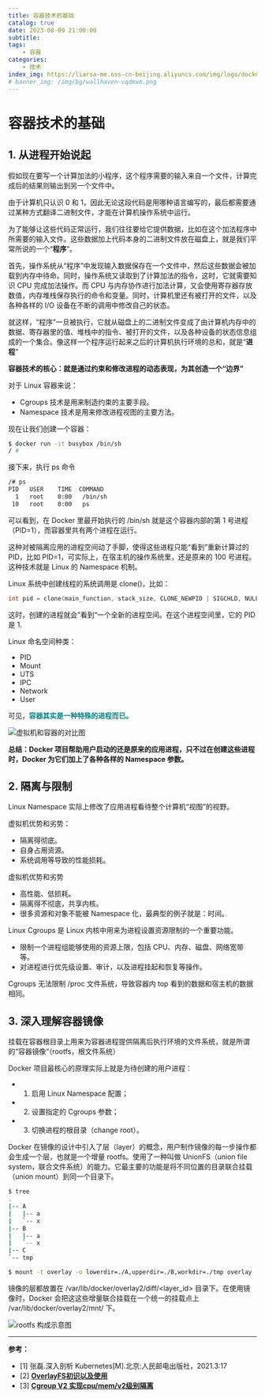 ```yaml
---
title: 容器技术的基础
catalog: true
date: 2023-08-09 21:00:00
subtitle: 
tags:
    - 容器
categories:
    - 技术
index_img: https://liarsa-me.oss-cn-beijing.aliyuncs.com/img/logo/docker-bg1.jpg
# banner_img: /img/bg/wallhaven-vqdmxm.png
---
```


# 容器技术的基础

## 1. 从进程开始说起

假如现在要写一个计算加法的小程序，这个程序需要的输入来自一个文件，计算完成后的结果则输出到另一个文件中。  

由于计算机只认识 0 和 1，因此无论这段代码是用哪种语言编写的，最后都需要通过某种方式翻译二进制文件，才能在计算机操作系统中运行。

为了能够让这些代码正常运行，我们往往要给它提供数据，比如在这个加法程序中所需要的输入文件。这些数据加上代码本身的二进制文件放在磁盘上，就是我们平常所说的一个“<b>程序</b>“。

首先，操作系统从“程序”中发现输入数据保存在一个文件中，然后这些数据会被加载到内存中待命。同时，操作系统又读取到了计算加法的指令，这时，它就需要知识 CPU 完成加法操作。而 CPU 与内存协作进行加法计算，又会使用寄存器存放数值，内存堆栈保存执行的命令和变量。同时，计算机里还有被打开的文件，以及各种各样的 I/O 设备在不断的调用中修改自己的状态。

就这样，“程序”一旦被执行，它就从磁盘上的二进制文件变成了由计算机内存中的数据、寄存器里的值、堆栈中的指令、被打开的文件，以及各种设备的状态信息组成的一个集合。像这样一个程序运行起来之后的计算机执行环境的总和，就是“<b>进程</b>”

<b>容器技术的核心：就是通过约束和修改进程的动态表现，为其创造一个“边界”</b>

对于 Linux 容器来说：

 - Cgroups 技术是用来制造约束的主要手段。
 - Namespace 技术是用来修改进程视图的主要方法。 


现在让我们创建一个容器：

```sh
$ docker run -it busybox /bin/sh
/ #
```

接下来，执行 ps 命令

```sh
/# ps
PID   USER    TIME  COMMAND
  1   root    0:00   /bin/sh
 10   root    0:00   ps
```

可以看到，在 Docker 里最开始执行的 /bin/sh 就是这个容器内部的第 1 号进程（PID=1），而容器里共有两个进程在运行。

这种对被隔离应用的进程空间动了手脚，使得这些进程只能“看到”重新计算过的 PID，比如 PID=1，可实际上，在宿主机的操作系统里，还是原来的 100 号进程。这种技术就是 Linux 的 Namespace 机制。

Linux 系统中创建线程的系统调用是 clone()，比如：

```c
int pid = clone(main_function, stack_size, CLONE_NEWPID | SIGCHLD, NULL);
```

这时，创建的进程就会”看到“一个全新的进程空间。在这个进程空间里，它的 PID 是 1.

Linux 命名空间种类：

 - PID
 - Mount
 - UTS
 - IPC
 - Network
 - User

 可见，<font style="color: #008080;font-weight: bold;">容器其实是一种特殊的进程而已。</font>

![虚拟机和容器的对比图](/img/article/kubernetes/vm_docker_description.png)

<b>总结：Docker 项目帮助用户启动的还是原来的应用进程，只不过在创建这些进程时，Docker 为它们加上了各种各样的 Namespace 参数。</b>


## 2. 隔离与限制

Linux Namespace 实际上修改了应用进程看待整个计算机“视图”的视野。

虚拟机优势和劣势：

 - 隔离得彻底。
 - 自身占用资源。
 - 系统调用等导致的性能损耗。

虚拟机优势和劣势
 
 - 高性能、低损耗。
 - 隔离得不彻底，共享内核。
 - 很多资源和对象不能被 Namespace 化，最典型的例子就是：时间。

Linux Cgroups 是 Linux 内核中用来为进程设置资源限制的一个重要功能。

 - 限制一个进程组能够使用的资源上限，包括 CPU、内存、磁盘、网络宽带等。
 - 对进程进行优先级设置、审计，以及进程挂起和恢复等操作。

Cgroups 无法限制 /proc 文件系统，导致容器内 top 看到的数据和宿主机的数据相同。

## 3. 深入理解容器镜像

挂载在容器根目录上用来为容器进程提供隔离后执行环境的文件系统，就是所谓的“容器镜像“（rootfs，根文件系统）

Docker 项目最核心的原理实际上就是为待创建的用户进程：

 - 1. 启用 Linux Namespace 配置；
 - 2. 设置指定的 Cgroups 参数；
 - 3. 切换进程的根目录（change root）。

Docker 在镜像的设计中引入了层（layer）的概念，用户制作镜像的每一步操作都会生成一个层，也就是一个增量 rootfs。使用了一种叫做 UnionFS（union file system，联合文件系统）的能力。它最主要的功能是将不同位置的目录联合挂载（union mount）到同一个目录下。

```sh
$ tree
.
|-- A
|   |-- a
|   `-- x
|-- B
|   |-- a
|   `-- x
|-- C
`-- tmp

$ mount -t overlay -o lowerdir=./A,upperdir=./B,workdir=./tmp overlay ./C
```

镜像的层都放置在 /var/lib/docker/overlay2/diff/<layer_id> 目录下。在使用镜像时，Docker 会把这这些增量联合挂载在一个统一的挂载点上 /var/lib/docker/overlay2/mnt/<ID> 下。

 ![rootfs 构成示意图](/img/article/docker/rootfs_description.jpg)


<hr/>
<b>参考：</b>
<ul>
    <li>[1] 张磊.深入剖析 Kubernetes[M].北京:人民邮电出版社，2021.3:17</li>
    <li>[2] <a href="https://www.cnblogs.com/arnoldlu/p/13055501.html" style="font-weight: bold;">OverlayFS初识以及使用</a></li>
    <li>[3] <a href="https://www.cnblogs.com/bincoding/p/16465804.html" style="font-weight: bold;">Cgroup V2 实现cpu/mem/v2级别隔离</a></li>
</ul>